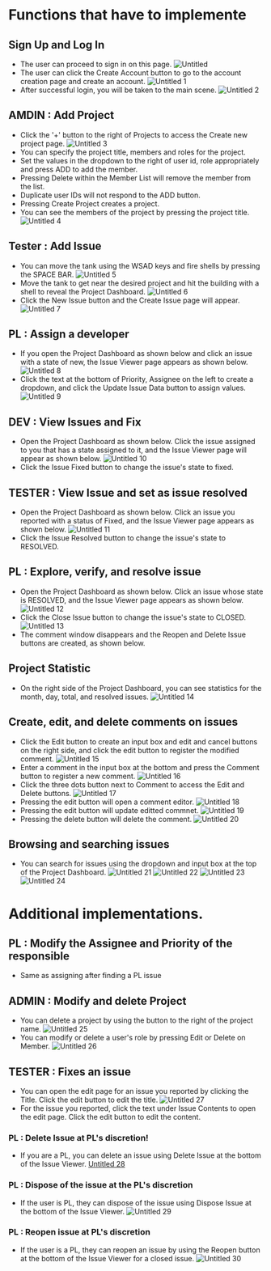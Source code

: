 # Functions that have to implemente
## Sign Up and Log In
- The user can proceed to sign in on this page.
![Untitled](https://github.com/CAU-SWE-Team4/IssueTracker_Client_Game/assets/46683933/f5dff561-b4a2-4c49-b56b-3230b336ebf0)
- The user can click the Create Account button to go to the account creation page and create an account.
![Untitled 1](https://github.com/CAU-SWE-Team4/IssueTracker_Client_Game/assets/46683933/ce87b1bb-eabf-4a24-9119-414311bb6c60)
- After successful login, you will be taken to the main scene.
![Untitled 2](https://github.com/CAU-SWE-Team4/IssueTracker_Client_Game/assets/46683933/5bf5dbf0-1cac-4fee-bbc2-f82a36280068)

## AMDIN : Add Project
- Click the '+' button to the right of Projects to access the Create new project page.
![Untitled 3](https://github.com/CAU-SWE-Team4/IssueTracker_Client_Game/assets/46683933/cf9fa7b0-4beb-4692-9c9e-84a2c2d5449c)
- You can specify the project title, members and roles for the project.
- Set the values in the dropdown to the right of user id, role appropriately and press ADD to add the member.
- Pressing Delete within the Member List will remove the member from the list.
- Duplicate user IDs will not respond to the ADD button.
- Pressing Create Project creates a project.
- You can see the members of the project by pressing the project title.
![Untitled 4](https://github.com/CAU-SWE-Team4/IssueTracker_Client_Game/assets/46683933/b2d0c489-b2dd-4ab5-a64e-cbd21d2234be)

## Tester : Add Issue

- You can move the tank using the WSAD keys and fire shells by pressing the SPACE BAR.
![Untitled 5](https://github.com/CAU-SWE-Team4/IssueTracker_Client_Game/assets/46683933/3a4e3309-578b-49be-abba-61e5a2f54ec8)
- Move the tank to get near the desired project and hit the building with a shell to reveal the Project Dashboard.
![Untitled 6](https://github.com/CAU-SWE-Team4/IssueTracker_Client_Game/assets/46683933/8c2508aa-a0af-48ea-ab1b-de9b17b6dacb)
- Click the New Issue button and the Create Issue page will appear.
![Untitled 7](https://github.com/CAU-SWE-Team4/IssueTracker_Client_Game/assets/46683933/bd948873-3316-4765-8173-1ea29454b898)

## PL : Assign a developer
- If you open the Project Dashboard as shown below and click an issue with a state of new, the Issue Viewer page appears as shown below.
![Untitled 8](https://github.com/CAU-SWE-Team4/IssueTracker_Client_Game/assets/46683933/c5036982-39ff-4706-b95c-230c05e5a91c)
- Click the text at the bottom of Priority, Assignee on the left to create a dropdown, and click the Update Issue Data button to assign values.
![Untitled 9](https://github.com/CAU-SWE-Team4/IssueTracker_Client_Game/assets/46683933/a1d7ae53-1068-404b-a3c2-99d22eca6d55)

## DEV : View Issues and Fix
- Open the Project Dashboard as shown below. Click the issue assigned to you that has a state assigned to it, and the Issue Viewer page will appear as shown below.
![Untitled 10](https://github.com/CAU-SWE-Team4/IssueTracker_Client_Game/assets/46683933/a5c47924-3f13-490c-9aad-16ac91957b78)
- Click the Issue Fixed button to change the issue's state to fixed.

## TESTER : View Issue and set as issue resolved
- Open the Project Dashboard as shown below. Click an issue you reported with a status of Fixed, and the Issue Viewer page appears as shown below.
![Untitled 11](https://github.com/CAU-SWE-Team4/IssueTracker_Client_Game/assets/46683933/28c1c1c3-8b67-46e9-9f31-f5d7635e60b6)
- Click the Issue Resolved button to change the issue's state to RESOLVED.

## PL : Explore, verify, and resolve issue 
- Open the Project Dashboard as shown below. Click an issue whose state is RESOLVED, and the Issue Viewer page appears as shown below.
![Untitled 12](https://github.com/CAU-SWE-Team4/IssueTracker_Client_Game/assets/46683933/cf23bca4-01e4-4a30-afaa-0501dc16c82f)
- Click the Close Issue button to change the issue's state to CLOSED.
![Untitled 13](https://github.com/CAU-SWE-Team4/IssueTracker_Client_Game/assets/46683933/185c955e-fb0c-4377-8405-ed398d168b23)
- The comment window disappears and the Reopen and Delete Issue buttons are created, as shown below.

## Project Statistic
- On the right side of the Project Dashboard, you can see statistics for the month, day, total, and resolved issues.
![Untitled 14](https://github.com/CAU-SWE-Team4/IssueTracker_Client_Game/assets/46683933/27494b42-f4ec-4dea-9794-985c41ec2e87)

## Create, edit, and delete comments on issues
- Click the Edit button to create an input box and edit and cancel buttons on the right side, and click the edit button to register the modified comment.
![Untitled 15](https://github.com/CAU-SWE-Team4/IssueTracker_Client_Game/assets/46683933/8fe05a87-0a46-4938-bb31-2c3fa8af3696)
- Enter a comment in the input box at the bottom and press the Comment button to register a new comment.
![Untitled 16](https://github.com/CAU-SWE-Team4/IssueTracker_Client_Game/assets/46683933/68b473c9-2bcb-4d75-8d77-d93164cbca3e)
- Click the three dots button next to Comment to access the Edit and Delete buttons.
![Untitled 17](https://github.com/CAU-SWE-Team4/IssueTracker_Client_Game/assets/46683933/ce52c191-286f-4cfe-a217-a8be357940a4)
- Pressing the edit button will open a comment editor.
![Untitled 18](https://github.com/CAU-SWE-Team4/IssueTracker_Client_Game/assets/46683933/45d100bc-49e2-42ca-8661-ece8da9b32ce)
- Pressing the edit button will update editted commnet.
![Untitled 19](https://github.com/CAU-SWE-Team4/IssueTracker_Client_Game/assets/46683933/a39d8412-8739-4771-99cc-9c0f494797d0)
- Pressing the delete button will delete the comment.
![Untitled 20](https://github.com/CAU-SWE-Team4/IssueTracker_Client_Game/assets/46683933/1bcef6f8-d5af-4abe-a095-e5506565fef9)


## Browsing and searching issues
- You can search for issues using the dropdown and input box at the top of the Project Dashboard.
![Untitled 21](https://github.com/CAU-SWE-Team4/IssueTracker_Client_Game/assets/46683933/26ee5a2d-b202-4cf7-8b54-66f56c3b06bc)
![Untitled 22](https://github.com/CAU-SWE-Team4/IssueTracker_Client_Game/assets/46683933/9cc52201-f0a8-4410-91cd-4d0baa5635ca)
![Untitled 23](https://github.com/CAU-SWE-Team4/IssueTracker_Client_Game/assets/46683933/0b03dd49-4490-48d2-92ec-a7b8bbc9137b)
![Untitled 24](https://github.com/CAU-SWE-Team4/IssueTracker_Client_Game/assets/46683933/e621b419-1065-4bac-a922-5ffce5e804e9)

# Additional implementations.
## PL : Modify the Assignee and Priority of the responsible
- Same as assigning after finding a PL issue

## ADMIN : Modify and delete Project
- You can delete a project by using the button to the right of the project name.
![Untitled 25](https://github.com/CAU-SWE-Team4/IssueTracker_Client_Game/assets/46683933/d7b2a686-24ad-463e-a433-b3048dc86a0c)
- You can modify or delete a user's role by pressing Edit or Delete on Member.
![Untitled 26](https://github.com/CAU-SWE-Team4/IssueTracker_Client_Game/assets/46683933/9a57d7d7-d797-4947-94d9-da968beaa4d7)

## TESTER : Fixes an issue
- You can open the edit page for an issue you reported by clicking the Title. Click the edit button to edit the title.
![Untitled 27](https://github.com/CAU-SWE-Team4/IssueTracker_Client_Game/assets/46683933/100f6f00-7196-4f53-b743-9c18f8bb890f)
- For the issue you reported, click the text under Issue Contents to open the edit page. Click the edit button to edit the content.

### PL : Delete Issue at PL's discretion!
- If you are a PL, you can delete an issue using Delete Issue at the bottom of the Issue Viewer.
[Untitled 28](https://github.com/CAU-SWE-Team4/IssueTracker_Client_Game/assets/46683933/edd4b3eb-a5a0-47bf-a654-77ab2f8b8c93)

### PL : Dispose of the issue at the PL's discretion
- If the user is PL, they can dispose of the issue using Dispose Issue at the bottom of the Issue Viewer.
![Untitled 29](https://github.com/CAU-SWE-Team4/IssueTracker_Client_Game/assets/46683933/f6973bd5-762a-4674-8769-eef8b4c1f0da)

### PL : Reopen issue at PL's discretion
- If the user is a PL, they can reopen an issue by using the Reopen button at the bottom of the Issue Viewer for a closed issue.
![Untitled 30](https://github.com/CAU-SWE-Team4/IssueTracker_Client_Game/assets/46683933/b7f49bd8-b544-4c57-b7c6-8fce9ea50770)
